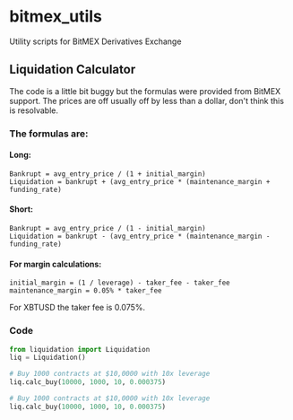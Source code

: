 # bitmex_utils 

Utility scripts for BitMEX Derivatives Exchange

## Liquidation Calculator

The code is a little bit buggy but the formulas were provided from BitMEX support. The prices are off usually off by less than a dollar, don't think this is resolvable.

### The formulas are:

#### Long:

```
Bankrupt = avg_entry_price / (1 + initial_margin)
Liquidation = bankrupt + (avg_entry_price * (maintenance_margin + funding_rate)
```

#### Short:

```
Bankrupt = avg_entry_price / (1 - initial_margin)
Liquidation = bankrupt - (avg_entry_price * (maintenance_margin - funding_rate)
```






#### For margin calculations:
```
initial_margin = (1 / leverage) - taker_fee - taker_fee
maintenance_margin = 0.05% * taker_fee
```
For XBTUSD the taker fee is 0.075%.


### Code 

```python
from liquidation import Liquidation
liq = Liquidation()

# Buy 1000 contracts at $10,0000 with 10x leverage
liq.calc_buy(10000, 1000, 10, 0.000375)

# Buy 1000 contracts at $10,0000 with 10x leverage
liq.calc_buy(10000, 1000, 10, 0.000375)
```

